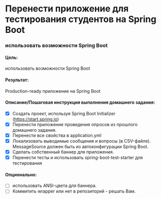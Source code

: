 # Перенести приложение для тестирования студентов на Spring Boot

### использовать возможности Spring Boot

#### Цель:
использовать возможности Spring Boot

#### Результат: 
Production-ready приложение на Spring Boot

#### Описание/Пошаговая инструкция выполнения домашнего задания:
- [x] Создать проект, используя Spring Boot Initializer (https://start.spring.io)
- [x] Перенести приложение проведения опросов из прошлого домашнего задания.
- [x] Перенести все свойства в application.yml
- [x] Локализовать выводимые сообщения и вопросы (в CSV-файле). MessageSource должен быть из автоконфигурации Spring Boot.
- [x] Сделать собственный баннер для приложения.
- [x] Перенести тесты и использовать spring-boot-test-starter для тестирования

#### Опционально:
- [ ] использовать ANSI-цвета для баннера.
- [ ] Коммитить wrapper или нет в репозиторий - решать Вам.